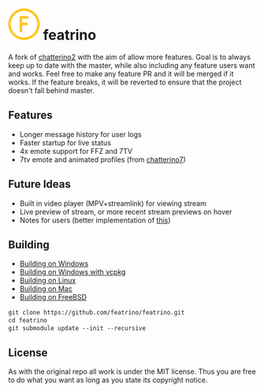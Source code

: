![alt text](resources/icon-64.png)
featrino
============

A fork of [chatterino2](https://github.com/Chatterino/chatterino2/) with the aim of allow more features.
Goal is to always keep up to date with the master, while also including any feature users want and works.
Feel free to make any feature PR and it will be merged if it works.
If the feature breaks, it will be reverted to ensure that the project doesn't fall behind master.


## Features

- Longer message history for user logs
- Faster startup for live status
- 4x emote support for FFZ and 7TV
- 7tv emote and animated profiles (from [chatterino7](https://github.com/SevenTV/chatterino7)) 


## Future Ideas

- Built in video player (MPV+streamlink) for viewing stream
- Live preview of stream, or more recent stream previews on hover
- Notes for users (better implementation of [this](https://github.com/Chatterino/chatterino2/pull/3745))


## Building

- [Building on Windows](./docs/BUILDING_ON_WINDOWS.md)
- [Building on Windows with vcpkg](./docs/BUILDING_ON_WINDOWS_WITH_VCPKG.md)
- [Building on Linux](./docs/BUILDING_ON_LINUX.md)
- [Building on Mac](./docs/BUILDING_ON_MAC.md)
- [Building on FreeBSD](./docs/BUILDING_ON_FREEBSD.md)

```
git clone https://github.com/featrino/featrino.git
cd featrino
git submodule update --init --recursive
```


## License

As with the original repo all work is under the MIT license.
Thus you are free to do what you want as long as you state its copyright notice.


